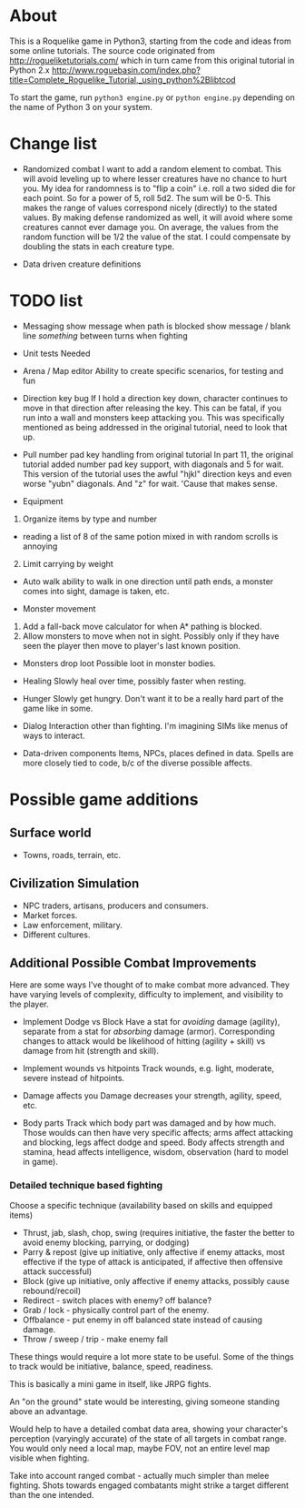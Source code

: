 # About

This is a Roquelike game in Python3, starting from the code and ideas from some online tutorials.
The source code originated from http://rogueliketutorials.com/ which in turn came from this original tutorial in Python 2.x http://www.roguebasin.com/index.php?title=Complete_Roguelike_Tutorial,_using_python%2Blibtcod

To start the game, run `python3 engine.py` or `python engine.py` depending on the name of Python 3 on your system.

# Change list

* Randomized combat
I want to add a random element to combat.  This will avoid leveling up to where lesser creatures have no chance to hurt you.  My idea for randomness is to "flip a coin" i.e. roll a two sided die for each point.  So for a power of 5, roll 5d2.  The sum will be 0-5.  This makes the range of values correspond nicely (directly) to the stated values.
By making defense randomized as well, it will avoid where some creatures cannot ever damage you.  On average, the values from the random function will be 1/2 the value of the stat.  I could compensate by doubling the stats in each creature type.

* Data driven creature definitions

# TODO list

* Messaging
show message when path is blocked
show message / blank line _something_ between turns when fighting

* Unit tests
Needed

* Arena / Map editor
Ability to create specific scenarios, for testing and fun

* Direction key bug
If I hold a direction key down, character continues to move in that direction after releasing the key.
This can be fatal, if you run into a wall and monsters keep attacking you.
This was specifically mentioned as being addressed in the original tutorial, need to look that up.

* Pull number pad key handling from original tutorial
In part 11, the original tutorial added number pad key support, with diagonals and 5 for wait.  This version of the tutorial uses the awful "hjkl" direction keys and even worse "yubn" diagonals. And "z" for wait. 'Cause that makes sense.

* Equipment
1) Organize items by type and number
  * reading a list of 8 of the same potion mixed in with random scrolls is annoying
2) Limit carrying by weight

* Auto walk
ability to walk in one direction until path ends, a monster comes into sight, damage is taken, etc.

* Monster movement
1) Add a fall-back move calculator for when A* pathing is blocked.
2) Allow monsters to move when not in sight.
   Possibly only if they have seen the player then move to player's last known position.

* Monsters drop loot
Possible loot in monster bodies.

* Healing
Slowly heal over time, possibly faster when resting.

* Hunger
Slowly get hungry.  Don't want it to be a really hard part of the game like in some.

* Dialog
Interaction other than fighting.  I'm imagining SIMs like menus of ways to interact.

* Data-driven components
Items, NPCs, places defined in data.
Spells are more closely tied to code, b/c of the diverse possible affects.

# Possible game additions

## Surface world

* Towns, roads, terrain, etc.

## Civilization Simulation

* NPC traders, artisans, producers and consumers.
* Market forces.
* Law enforcement, military.
* Different cultures.

## Additional Possible Combat Improvements

Here are some ways I've thought of to make combat more advanced.  They have varying levels of complexity, difficulty to implement, and visibility to the player.

* Implement Dodge vs Block
Have a stat for _avoiding_ damage (agility), separate from a stat for _absorbing_ damage (armor).  Corresponding changes to attack would be likelihood of hitting (agility + skill) vs damage from hit (strength and skill).

* Implement wounds vs hitpoints
Track wounds, e.g. light, moderate, severe instead of hitpoints.

* Damage affects you
Damage decreases your strength, agility, speed, etc.

* Body parts
Track which body part was damaged and by how much.  Those woulds can then have very specific affects; arms affect attacking and blocking, legs affect dodge and speed.  Body affects strength and stamina, head affects intelligence, wisdom, observation (hard to model in game).

### Detailed technique based fighting

Choose a specific technique (availability based on skills and equipped items)
* Thrust, jab, slash, chop, swing (requires initiative, the faster the better to avoid enemy blocking, parrying, or dodging)
* Parry & repost (give up initiative, only affective if enemy attacks, most effective if the type of attack is anticipated, if affective then offensive attack successful)
* Block (give up initiative, only affective if enemy attacks, possibly cause rebound/recoil)
* Redirect - switch places with enemy? off balance?
* Grab / lock - physically control part of the enemy.
* Offbalance - put enemy in off balanced state instead of causing damage.
* Throw / sweep / trip - make enemy fall

These things would require a lot more state to be useful.  Some of the things to track would be initiative, balance, speed, readiness.

This is basically a mini game in itself, like JRPG fights.

An "on the ground" state would be interesting, giving someone standing above an advantage.

Would help to have a detailed combat data area, showing your character's perception (varyingly accurate) of the state of all targets in combat range.  You would only need a local map, maybe FOV, not an entire level map visible when fighting.

Take into account ranged combat - actually much simpler than melee fighting.  Shots towards engaged combatants might strike a target different than the one intended.
